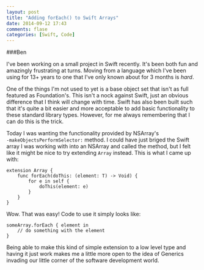 ```yaml
---
layout: post
title: "Adding forEach() to Swift Arrays"
date: 2014-09-12 17:43
comments: flase
categories: [Swift, Code]
---
```


###Ben

I've been working on a small project in Swift recently. It's been both fun and amazingly frustrating at turns. Moving from a language which I've been using for 13+ years to one that I've only known about for 3 months is *hard*.

One of the things I'm not used to yet is a base object set that isn't as full featured as Foundation's. This isn't a nock against Swift, just an obvious difference that I think will change with time. Swift has also been built such that it's quite a bit easier and more acceptable to add basic functionality to these standard library types. However, for me always remembering that I can do this is the trick.  

Today I was wanting the functionality provided by NSArray's <br>`-makeObjectsPerformSelector:` method. I could have just briged the Swift array I was working with into an NSArray and called the method, but I felt like it might be nice to try extending `Array` instead.  This is what I came up with:

    extension Array {
    	func forEach(doThis: (element: T) -> Void) {
    		for e in self {
    			doThis(element: e)
    		}
    	}
    }

Wow. That was easy! Code to use it simply looks like:

    someArray.forEach { element in 
    	// do something with the element
    }
    
Being able to make this kind of simple extension to a low level type and having it just work makes me a little more open to the idea of Generics invading our little corner of the software development world. 


